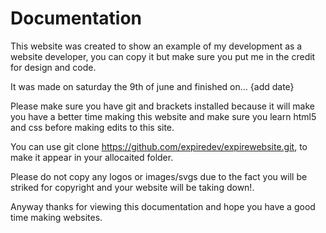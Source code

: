 # Documentation 

This website was created to show an example of my development as a website developer, you can copy it but make sure you put me in the credit for design and code.

It was made on saturday the 9th of june and finished on... {add date}

Please make sure you have git and brackets installed because it will make you have a better time making this website and make sure you learn html5 and css before making edits to this site.

You can use git clone https://github.com/expiredev/expirewebsite.git, to make it appear in your allocaited folder.

Please do not copy any logos or images/svgs due to the fact you will be striked for copyright and your website will be taking down!.

Anyway thanks for viewing this documentation and hope you have a good time making websites.